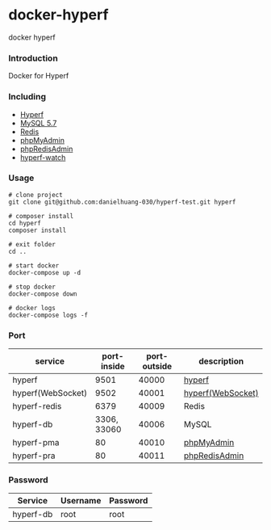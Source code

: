 # docker-hyperf
docker hyperf

### Introduction
Docker for Hyperf

### Including
 - [Hyperf](https://hub.docker.com/r/hyperf/hyperf)
 - [MySQL 5.7](https://hub.docker.com/_/mysql)
 - [Redis](https://hub.docker.com/_/redis)
 - [phpMyAdmin](https://hub.docker.com/r/phpmyadmin/phpmyadmin)
 - [phpRedisAdmin](https://hub.docker.com/r/erikdubbelboer/phpredisadmin)
 - [hyperf-watch](https://github.com/ha-ni-cc/hyperf-watch)
 
### Usage

```shell
# clone project
git clone git@github.com:danielhuang-030/hyperf-test.git hyperf

# composer install
cd hyperf
composer install

# exit folder
cd ..

# start docker
docker-compose up -d

# stop docker
docker-compose down

# docker logs
docker-compose logs -f
```

### Port
| service  | port-inside | port-outside  | description |
|---|---|---|---|
| hyperf  | 9501 | 40000 | [hyperf](http://localhost:40000) | 
| hyperf(WebSocket)  | 9502 | 40001 | [hyperf(WebSocket)](http://localhost:40001) | 
| hyperf-redis | 6379 | 40009 | Redis |
| hyperf-db | 3306, 33060 | 40006 | MySQL |
| hyperf-pma | 80 | 40010 | [phpMyAdmin](http://localhost:40010) |
| hyperf-pra | 80 | 40011 | [phpRedisAdmin](http://localhost:40011) |

### Password
| Service  | Username | Password  | 
|---|---|---|
| hyperf-db | root | root |
